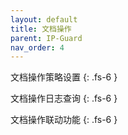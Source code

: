 ```yaml
---
layout: default
title: 文档操作
parent: IP-Guard
nav_order: 4
---
```


文档操作策略设置
{: .fs-6 }

文档操作日志查询
{: .fs-6 }

文档操作联动功能
{: .fs-6 }
